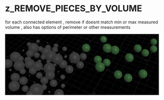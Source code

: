 # z_REMOVE_PIECES_BY_VOLUME

for each connected element , remove if doesnt match min or max measured volume , also has options of perimeter or other measurements

![z_REMOVE_PIECES_BY_VOLUME](https://raw.githubusercontent.com/CorvaeOboro/zenv/master/hip/z_REMOVE_PIECES_BY_VOLUME/z_REMOVE_PIECES_BY_VOLUME.jpg?raw=true "z_REMOVE_PIECES_BY_VOLUME")